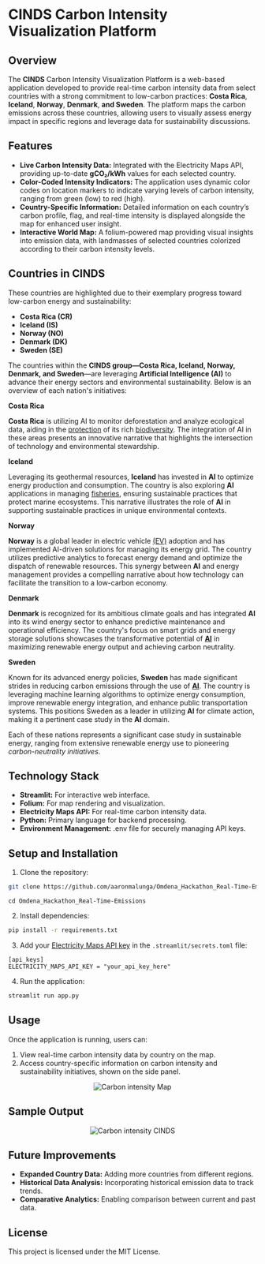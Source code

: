 
# **CINDS Carbon Intensity Visualization Platform**

## __Overview__

The **CINDS** Carbon Intensity Visualization Platform is a web-based application developed to provide real-time carbon intensity data from select countries with a strong commitment to low-carbon practices: **Costa Rica**, **Iceland**, **Norway**, **Denmark**, **and Sweden**. The platform maps the carbon emissions across these countries, allowing users to visually assess energy impact in specific regions and leverage data for sustainability discussions.

## **Features**

* **Live Carbon Intensity Data:** Integrated with the Electricity Maps API, providing up-to-date **gCO₂/kWh** values for each selected country.
* **Color-Coded Intensity Indicators:** The application uses dynamic color codes on location markers to indicate varying levels of carbon intensity, ranging from green (low) to red (high).
* **Country-Specific Information:** Detailed information on each country’s carbon profile, flag, and real-time intensity is displayed alongside the map for enhanced user insight.
* **Interactive World Map:** A folium-powered map providing visual insights into emission data, with landmasses of selected countries colorized according to their carbon intensity levels.

## **Countries in CINDS**

These countries are highlighted due to their exemplary progress toward low-carbon energy and sustainability:

* **Costa Rica (CR)**
* **Iceland (IS)**
* **Norway (NO)**
* **Denmark (DK)**
* **Sweden (SE)**


The countries within the **CINDS group—Costa Rica, Iceland, Norway, Denmark, and Sweden**—are leveraging **Artificial Intelligence (AI)** to advance their energy sectors and environmental sustainability. Below is an overview of each nation's initiatives:

**Costa Rica**

**Costa Rica** is utilizing AI to monitor deforestation and analyze ecological data, aiding in the [protection](https://ticotimes.net/2023/11/08/ai-and-eco-acoustics-safeguard-macaws-in-costa-rica) of its rich [biodiversity](https://www.mcgill.ca/desautels/channels/news/artificial-intelligence-helping-costa-rica-ngos-preserve-biodiversity-351756). The integration of AI in these areas presents an innovative narrative that highlights the intersection of technology and environmental stewardship.

**Iceland**

Leveraging its geothermal resources, **Iceland** has invested in **AI** to optimize energy production and consumption. The country is also exploring **AI** applications in managing [fisheries](https://vericatch.com/the-rise-of-ai-in-fisheries-technology/), ensuring sustainable practices that protect marine ecosystems. This narrative illustrates the role of **AI** in supporting sustainable practices in unique environmental contexts. 

**Norway**

**Norway** is a global leader in electric vehicle [(EV)](https://www.mckinsey.com/industries/automotive-and-assembly/our-insights/what-norways-experience-reveals-about-the-ev-charging-market) adoption and has implemented AI-driven solutions for managing its energy grid. The country utilizes predictive analytics to forecast energy demand and optimize the dispatch of renewable resources. This synergy between **AI** and energy management provides a compelling narrative about how technology can facilitate the transition to a low-carbon economy. 

**Denmark**

**Denmark** is recognized for its ambitious climate goals and has integrated **AI** into its wind energy sector to enhance predictive maintenance and operational efficiency. The country's focus on smart grids and energy storage solutions showcases the transformative potential of [**AI**](https://www.energycluster.dk/en/new-drone-technology-uses-artificial-intelligence-to-examine-offshore-wind-turbine-blades/) in maximizing renewable energy output and achieving carbon neutrality. 

**Sweden**

Known for its advanced energy policies, **Sweden** has made significant strides in reducing carbon emissions through the use of [**AI**](https://www.ai.se/en/sector-initiatives/energy). The country is leveraging machine learning algorithms to optimize energy consumption, improve renewable energy integration, and enhance public transportation systems. This positions Sweden as a leader in utilizing **AI** for climate action, making it a pertinent case study in the **AI** domain.
  
Each of these nations represents a significant case study in sustainable energy, ranging from extensive renewable energy use to pioneering *carbon-neutrality initiatives*.

## **Technology Stack**

* **Streamlit:** For interactive web interface.
* **Folium:** For map rendering and visualization.
* **Electricity Maps API:** For real-time carbon intensity data.
* **Python:** Primary language for backend processing.
* **Environment Management:** .env file for securely managing API keys.

## Setup and Installation

1. Clone the repository:
```bash
git clone https://github.com/aaronmalunga/Omdena_Hackathon_Real-Time-Emissions.git
```
```
cd Omdena_Hackathon_Real-Time-Emissions
```

2. Install dependencies:
```bash
pip install -r requirements.txt
```

3. Add your [Electricity Maps API key](https://api-portal.electricitymaps.com/) in the `.streamlit/secrets.toml` file:
```plaintext
[api_keys]
ELECTRICITY_MAPS_API_KEY = "your_api_key_here"
```

4. Run the application:
```bash
streamlit run app.py
```

## **Usage**

Once the application is running, users can:

1. View real-time carbon intensity data by country on the map.
2. Access country-specific information on carbon intensity and sustainability initiatives, shown on the side panel.

 <div align="center">  
   
![Carbon intensity Map](https://github.com/aaronmalunga/Omdena_Hackathon_Real-Time-Emissions/blob/main/Carbon%20intensity%20map.PNG)

</div>

## **Sample Output**

<div align="center">
  
![Carbon intensity CINDS](https://github.com/aaronmalunga/Omdena_Hackathon_Real-Time-Emissions/blob/main/carbon%20intensity%20CINDS.PNG)

</div>

## **Future Improvements**

* **Expanded Country Data:** Adding more countries from different regions.
* **Historical Data Analysis:** Incorporating historical emission data to track trends.
* **Comparative Analytics:** Enabling comparison between current and past data.
  
## **License**

This project is licensed under the MIT License.

